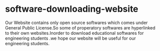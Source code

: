 # software-downloading-website
Our Website contains only open source softwares which comes under General Public License.So some of properatory softwares are hyperlinked to their own websites.Inorder to download educational softwares for engineering students .we hope our website will be useful for our engineering students.
